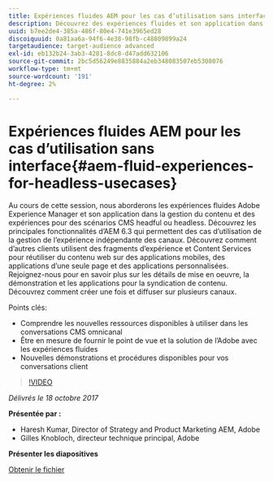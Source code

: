 ```yaml
---
title: Expériences fluides AEM pour les cas d’utilisation sans interface
description: Découvrez des expériences fluides et son application dans la gestion de contenu et d’expériences pour des scénarios CMS headful ou headless. Découvrez les principales fonctionnalités d’AEM 6.3, qui permettent des cas d’utilisation de la gestion de l’expérience indépendante des canaux, et bien plus encore.
uuid: b7ee2de4-385a-486f-80e4-741e3965ed28
discoiquuid: 0a81aa6a-94f6-4e38-98fb-c48809899a24
targetaudience: target-audience advanced
exl-id: eb132b24-3ab3-4281-8dc8-d47add632106
source-git-commit: 2bc5d56249e8835884a2eb348083507eb5308076
workflow-type: tm+mt
source-wordcount: '191'
ht-degree: 2%

---
```


# Expériences fluides AEM pour les cas d’utilisation sans interface{#aem-fluid-experiences-for-headless-usecases}

Au cours de cette session, nous aborderons les expériences fluides Adobe Experience Manager et son application dans la gestion du contenu et des expériences pour des scénarios CMS headful ou headless. Découvrez les principales fonctionnalités d’AEM 6.3 qui permettent des cas d’utilisation de la gestion de l’expérience indépendante des canaux. Découvrez comment d’autres clients utilisent des fragments d’expérience et Content Services pour réutiliser du contenu web sur des applications mobiles, des applications d’une seule page et des applications personnalisées. Rejoignez-nous pour en savoir plus sur les détails de mise en oeuvre, la démonstration et les applications pour la syndication de contenu. Découvrez comment créer une fois et diffuser sur plusieurs canaux.

Points clés:

* Comprendre les nouvelles ressources disponibles à utiliser dans les conversations CMS omnicanal
* Être en mesure de fournir le point de vue et la solution de l’Adobe avec les expériences fluides
* Nouvelles démonstrations et procédures disponibles pour vos conversations client

>[!VIDEO](https://video.tv.adobe.com/v/20495/?quality=9)

*Délivrés le 18 octobre 2017*

**Présentée par :**

* Haresh Kumar, Director of Strategy and Product Marketing AEM, Adobe
* Gilles Knobloch, directeur technique principal, Adobe

**Présenter les diapositives**

[Obtenir le fichier](assets/gems-fluid-experiencesoct1617.pdf)
<!--
[Get back to the Overview](https://helpx.adobe.com/experience-manager/kt/eseminars/gems/aem-index.html)
-->
